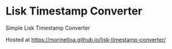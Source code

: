 # Lisk Timestamp Converter

Simple Lisk Timestamp Converter

Hosted at https://morinelloa.github.io/lisk-timestamp-converter/
